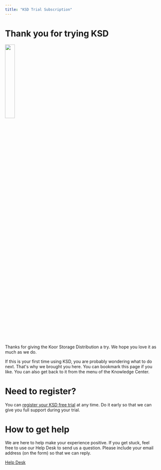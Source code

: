 ```yaml
---
title: "KSD Trial Subscription"
---
```


# Thank you for trying KSD

<img src="/images/free-trial.png" class="float-left" style="margin-right: 2em;" width="25%" />

Thanks for giving the Koor Storage Distribution a try. We hope you love it as much as we do.

If this is your first time using KSD, you are probably wondering what to do next. That's why we brought you here. You can bookmark this page if you like. You can also get back to it from the menu of the Knowledge Center.

<div class="clear-float"></div>

# Need to register?

You can [register your KSD free trial](https://koor.tech/register/) at any time. Do it early so that we can give you full support during your trial.

# How to get help

We are here to help make your experience positive. If you get stuck, feel free to use our Help Desk to send us a question. Please include your email address (on the form) so that we can reply.

[Help Desk](/support/help-desk)

